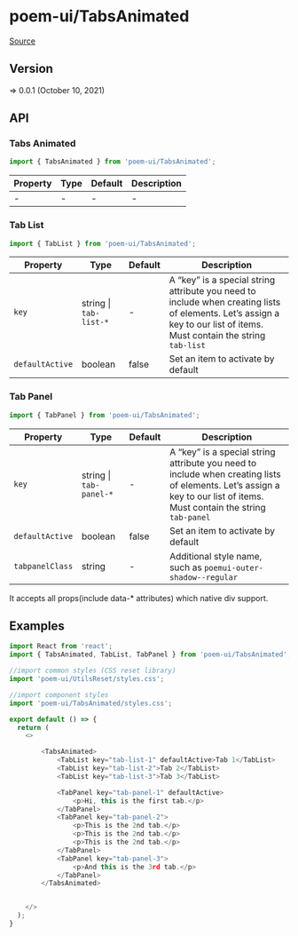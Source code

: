 # poem-ui/TabsAnimated

[Source](https://github.com/xizon/poem-ui/tree/main/src/TabsAnimated)

## Version

=> 0.0.1 (October 10, 2021)

## API

### Tabs Animated
```js
import { TabsAnimated } from 'poem-ui/TabsAnimated';
```
| Property | Type | Default | Description |
| --- | --- | --- | --- |
| - | - | - | - |


### Tab List
```js
import { TabList } from 'poem-ui/TabsAnimated';
```
| Property | Type | Default | Description |
| --- | --- | --- | --- |
| `key` | string \| `tab-list-*` | - |  A “key” is a special string attribute you need to include when creating lists of elements. Let’s assign a key to our list of items. Must contain the string `tab-list` |
| `defaultActive` | boolean | false | Set an item to activate by default |


### Tab Panel
```js
import { TabPanel } from 'poem-ui/TabsAnimated';
```
| Property | Type | Default | Description |
| --- | --- | --- | --- |
| `key` | string \| `tab-panel-*` | - |  A “key” is a special string attribute you need to include when creating lists of elements. Let’s assign a key to our list of items. Must contain the string `tab-panel` |
| `defaultActive` | boolean | false | Set an item to activate by default |
| `tabpanelClass` | string | - | Additional style name, such as `poemui-outer-shadow--regular` |


It accepts all props(include data-* attributes) which native div support.

## Examples

```js
import React from 'react';
import { TabsAnimated, TabList, TabPanel } from 'poem-ui/TabsAnimated';

//import common styles (CSS reset library)
import 'poem-ui/UtilsReset/styles.css'; 

//import component styles
import 'poem-ui/TabsAnimated/styles.css';

export default () => {
  return (
    <>

		<TabsAnimated>
			<TabList key="tab-list-1" defaultActive>Tab 1</TabList>
			<TabList key="tab-list-2">Tab 2</TabList>
			<TabList key="tab-list-3">Tab 3</TabList>

			<TabPanel key="tab-panel-1" defaultActive>
				<p>Hi, this is the first tab.</p>
			</TabPanel>
			<TabPanel key="tab-panel-2">
				<p>This is the 2nd tab.</p>
				<p>This is the 2nd tab.</p>
				<p>This is the 2nd tab.</p>
			</TabPanel>
			<TabPanel key="tab-panel-3">
				<p>And this is the 3rd tab.</p>
			</TabPanel>    
		</TabsAnimated>	


    </>
  );
}

```